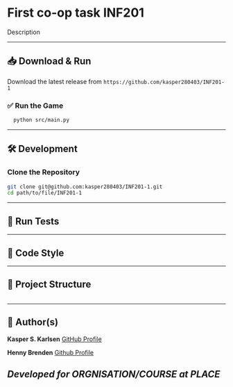 # First co-op task INF201

Description

---

## 📥 Download & Run

Download the latest release from 
```https://github.com/kasper280403/INF201-1 ```

### ✅ Run the Game

```bash
  python src/main.py
```
---
## 🛠️ Development

### Clone the Repository

```bash
git clone git@github.com:kasper280403/INF201-1.git
cd path/to/file/INF201-1
```

---

## 🧪 Run Tests

---

## 🧹 Code Style

---

## 🧱 Project Structure

```

```

---

## 👤 Author(s)

**Kasper S. Karlsen**
[GitHub Profile](https://github.com/kasper280403)

**Henny Brenden**
[Github Profile](https://github.com/hennybrenden)

_Developed for ORGNISATION/COURSE at PLACE_
---

